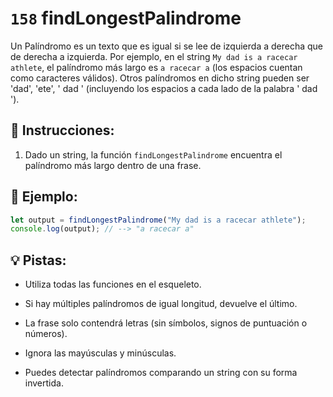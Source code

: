 # `158` findLongestPalindrome

Un Palíndromo es un texto que es igual si se lee de izquierda a derecha que de derecha a izquierda. Por ejemplo, en el string `My dad is a racecar athlete`, el palíndromo más largo es `a racecar a` (los espacios cuentan como caracteres válidos). Otros palíndromos en dicho string pueden ser 'dad', 'ete', ' dad ' (incluyendo los espacios a cada lado de la palabra ' dad ').

## 📝 Instrucciones:

1. Dado un string, la función `findLongestPalindrome` encuentra el palíndromo más largo dentro de una frase.

## 📎 Ejemplo:

```javascript
let output = findLongestPalindrome("My dad is a racecar athlete");
console.log(output); // --> "a racecar a"
```

## 💡 Pistas:

+ Utiliza todas las funciones en el esqueleto.

+ Si hay múltiples palíndromos de igual longitud, devuelve el último.

+ La frase solo contendrá letras (sin símbolos, signos de puntuación o números).

+ Ignora las mayúsculas y minúsculas.

+ Puedes detectar palíndromos comparando un string con su forma invertida.


